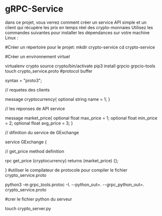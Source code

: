 # gRPC-Service
dans ce projet, vous verrez comment créer un service API simple et un client qui récupère les prix en temps réel des crypto-monnaies
Utilisez les commandes suivantes pour installer les dépendances sur votre machine Linux :

#Créer un répertoire pour le projet:
mkdir crypto-service
cd crypto-service

#Créer un environnement virtuel

virtualenv crypto
source crypto/bin/activate 
pip3 install grpcio grpcio-tools
touch crypto_service.proto
#protocol buffer

syntax = "proto3";

// requetes des clients

message cryptocurrency{
   optional string name = 1;
}

// les reponses de API service

message market_price{
   optional float max_price = 1;
   optional float min_price = 2;
   optional float avg_price = 3;
}

// difinition du service de GExchange

service GExchange {

   // get_price method definition
   
   rpc get_price (cryptocurrency) returns (market_price) {};

}
#utiliser le compilateur de protocole pour compiler le fichier crypto_service.proto

python3 -m grpc_tools.protoc -I. --python_out=. --grpc_python_out=. crypto_service.proto

#crer le fichier python du serveur

touch crypto_server.py
